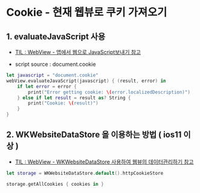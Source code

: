 # Cookie - 현재 웹뷰로 쿠키 가져오기

## 1. evaluateJavaScript 사용

- [TIL : WebView - 앱에서 웹으로 JavaScript보내기 참고](https://github.com/isGeekCode/TIL/blob/main/Networking/WebView_Sending_JS.md) 

- script source : document.cookie

```swift
let javascript = "document.cookie"
webView.evaluateJavaScript(javascript) { (result, error) in
    if let error = error {
        print("Error getting cookie: \(error.localizedDescription)")
    } else if let result = result as? String {
        print("Cookie: \(result)")
    }
}
```
 
## 2. WKWebsiteDataStore 을 이용하는 방법 ( ios11 이상 )

- [TIL : WebView - WKWebsiteDataStore 사용하여 웹뷰의 데이터관리하기 참고](https://github.com/isGeekCode/TIL/blob/main/Networking/Cookie_WebView_WKWebsiteDataStore.md) 

```swift
let storage = WKWebsiteDataStore.default().httpCookieStore

storage.getAllCookies { cookies in }
```

